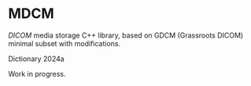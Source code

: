MDCM
====

_DICOM_ media storage C++ library, based on GDCM (Grassroots DICOM) minimal subset with modifications.

Dictionary 2024a

Work in progress.
